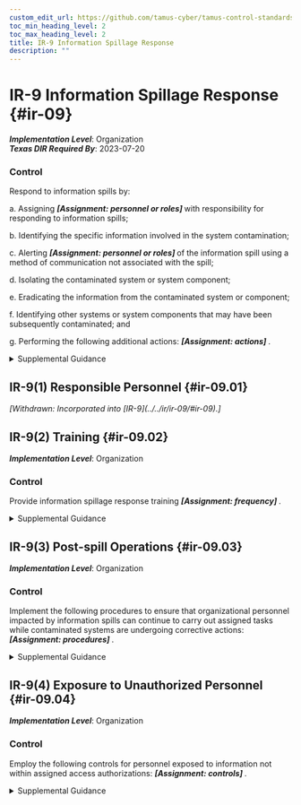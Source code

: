 ```yaml
---
custom_edit_url: https://github.com/tamus-cyber/tamus-control-standards/tree/main/content/tamus.edu/TAMUS_profile.xml
toc_min_heading_level: 2
toc_max_heading_level: 2
title: IR-9 Information Spillage Response
description: ""
---
```


# IR-9 Information Spillage Response {#ir-09}

_**Implementation Level**_: Organization\
_**Texas DIR Required By**_: 2023-07-20

### Control

Respond to information spills by:

a. Assigning <strong title="ir-09_odp.01"> <em>[Assignment: personnel or roles]</em> </strong> with responsibility for responding to information spills;

b. Identifying the specific information involved in the system contamination;

c. Alerting <strong title="ir-09_odp.02"> <em>[Assignment: personnel or roles]</em> </strong> of the information spill using a method of communication not associated with the spill;

d. Isolating the contaminated system or system component;

e. Eradicating the information from the contaminated system or component;

f. Identifying other systems or system components that may have been subsequently contaminated; and

g. Performing the following additional actions: <strong title="ir-09_odp.03"> <em>[Assignment: actions]</em> </strong>.

<details>
  <summary>Supplemental Guidance</summary>

Information spillage refers to instances where information is placed on systems that are not authorized to process such information. Information spills occur when information that is thought to be a certain classification or impact level is transmitted to a system and subsequently is determined to be of a higher classification or impact level. At that point, corrective action is required. The nature of the response is based on the classification or impact level of the spilled information, the security capabilities of the system, the specific nature of the contaminated storage media, and the access authorizations of individuals with authorized access to the contaminated system. The methods used to communicate information about the spill after the fact do not involve methods directly associated with the actual spill to minimize the risk of further spreading the contamination before such contamination is isolated and eradicated.

</details>

## IR-9(1) Responsible Personnel {#ir-09.01}


<prop xmlns="http://csrc.nist.gov/ns/oscal/1.0" name="status" value="withdrawn">
               <em>[Withdrawn: Incorporated into [IR-9](../../ir/ir-09/#ir-09).]</em>
            </prop>
            

## IR-9(2) Training {#ir-09.02}

_**Implementation Level**_: Organization

### Control

Provide information spillage response training <strong title="ir-09.02_odp"> <em>[Assignment: frequency]</em> </strong>.

<details>
  <summary>Supplemental Guidance</summary>

Organizations establish requirements for responding to information spillage incidents in incident response plans. Incident response training on a regular basis helps to ensure that organizational personnel understand their individual responsibilities and what specific actions to take when spillage incidents occur.

</details>

## IR-9(3) Post-spill Operations {#ir-09.03}

_**Implementation Level**_: Organization

### Control

Implement the following procedures to ensure that organizational personnel impacted by information spills can continue to carry out assigned tasks while contaminated systems are undergoing corrective actions: <strong title="ir-09.03_odp"> <em>[Assignment: procedures]</em> </strong>.

<details>
  <summary>Supplemental Guidance</summary>

Corrective actions for systems contaminated due to information spillages may be time-consuming. Personnel may not have access to the contaminated systems while corrective actions are being taken, which may potentially affect their ability to conduct organizational business.

</details>

## IR-9(4) Exposure to Unauthorized Personnel {#ir-09.04}

_**Implementation Level**_: Organization

### Control

Employ the following controls for personnel exposed to information not within assigned access authorizations: <strong title="ir-09.04_odp"> <em>[Assignment: controls]</em> </strong>.

<details>
  <summary>Supplemental Guidance</summary>

Controls include ensuring that personnel who are exposed to spilled information are made aware of the laws, executive orders, directives, regulations, policies, standards, and guidelines regarding the information and the restrictions imposed based on exposure to such information.

</details>

